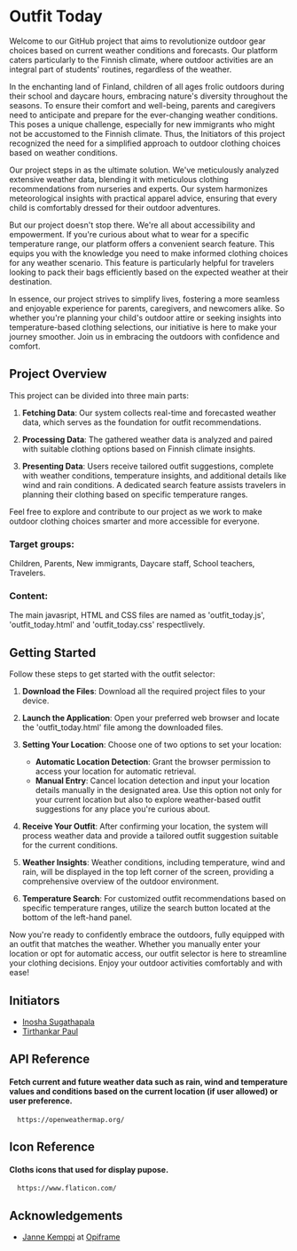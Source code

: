 # Outfit Today

Welcome to our GitHub project that aims to revolutionize outdoor gear choices based on current weather conditions and forecasts. Our platform caters particularly to the Finnish climate, where outdoor activities are an integral part of students' routines, regardless of the weather. 

In the enchanting land of Finland, children of all ages frolic outdoors during their school and daycare hours, embracing nature's diversity throughout the seasons. To ensure their comfort and well-being, parents and caregivers need to anticipate and prepare for the ever-changing weather conditions. This poses a unique challenge, especially for new immigrants who might not be accustomed to the Finnish climate. Thus, the Initiators of this project recognized the need for a simplified approach to outdoor clothing choices based on weather conditions.

Our project steps in as the ultimate solution. We've meticulously analyzed extensive weather data, blending it with meticulous clothing recommendations from nurseries and experts. Our system harmonizes meteorological insights with practical apparel advice, ensuring that every child is comfortably dressed for their outdoor adventures.

But our project doesn't stop there. We're all about accessibility and empowerment. If you're curious about what to wear for a specific temperature range, our platform offers a convenient search feature. This equips you with the knowledge you need to make informed clothing choices for any weather scenario. This feature is particularly helpful for travelers looking to pack their bags efficiently based on the expected weather at their destination.

In essence, our project strives to simplify lives, fostering a more seamless and enjoyable experience for parents, caregivers, and newcomers alike. So whether you're planning your child's outdoor attire or seeking insights into temperature-based clothing selections, our initiative is here to make your journey smoother. Join us in embracing the outdoors with confidence and comfort.

## Project Overview

This project can be divided into three main parts:

1. **Fetching Data**: Our system collects real-time and forecasted weather data, which serves as the foundation for outfit recommendations.

2. **Processing Data**: The gathered weather data is analyzed and paired with suitable clothing options based on Finnish climate insights.

3. **Presenting Data**: Users receive tailored outfit suggestions, complete with weather conditions, temperature insights, and additional details like wind and rain conditions. A dedicated search feature assists travelers in planning their clothing based on specific temperature ranges.

Feel free to explore and contribute to our project as we work to make outdoor clothing choices smarter and more accessible for everyone.





### Target groups:
Children, Parents, New immigrants, Daycare staff, School teachers, Travelers. 

### Content: 
The main javasript, HTML and CSS files are named as 'outfit_today.js', 'outfit_today.html' and 'outfit_today.css' respectlively. 





## Getting Started

Follow these steps to get started with the outfit selector:

1. **Download the Files**: Download all the required project files to your device.

2. **Launch the Application**: Open your preferred web browser and locate the 'outfit_today.html' file among the downloaded files.

3. **Setting Your Location**: Choose one of two options to set your location:
   - **Automatic Location Detection**: Grant the browser permission to access your location for automatic retrieval.
   - **Manual Entry**: Cancel location detection and input your location details manually in the designated area. Use this option not only for your current location but also to explore weather-based outfit suggestions for any place you're curious about.
     
4. **Receive Your Outfit**: After confirming your location, the system will process weather data and provide a tailored outfit suggestion suitable for the current conditions.

5. **Weather Insights**: Weather conditions, including temperature, wind and rain, will be displayed in the top left corner of the screen, providing a comprehensive overview of the outdoor environment.

6. **Temperature Search**: For customized outfit recommendations based on specific temperature ranges, utilize the search button located at the bottom of the left-hand panel.


Now you're ready to confidently embrace the outdoors, fully equipped with an outfit that matches the weather. Whether you manually enter your location or opt for automatic access, our outfit selector is here to streamline your clothing decisions. Enjoy your outdoor activities comfortably and with ease!



## Initiators

- [Inosha Sugathapala](https://github.com/Inoshas)
- [Tirthankar Paul](https://github.com/TirthankarPaul)


## API Reference

#### Fetch current and future weather data such as rain, wind and temperature values and conditions based on the current location (if user allowed) or user preference.

```http
  https://openweathermap.org/
```


## Icon Reference
#### Cloths icons that used for display pupose. 
```http
  https://www.flaticon.com/
```

## Acknowledgements

 - [Janne Kemppi](https://jannekemppi.wordpress.com/) at [Opiframe](https://opiframe.com/)
    
